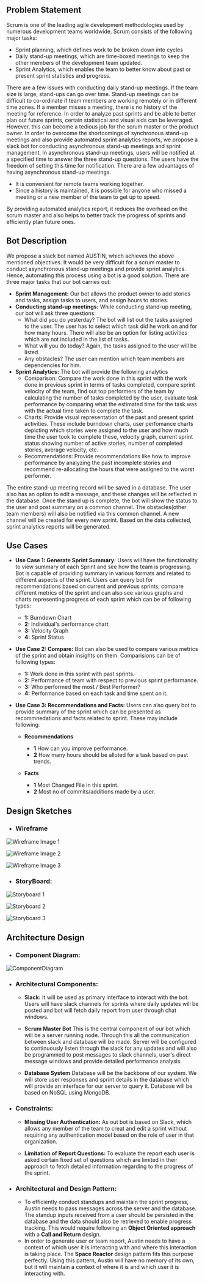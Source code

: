 ## Problem Statement
Scrum is one of the leading agile development methodologies used by numerous development teams worldwide. Scrum consists of the following major tasks: 
* Sprint planning, which defines work to be broken down into cycles 
* Daily stand-up meetings, which are time-boxed meetings to keep the other members of the development team updated. 
* Sprint Analytics, which enables the team to better know about past or present sprint statistics and progress.

There are a few issues with conducting daily stand-up meetings. If the team size is large, stand-ups can go over time. Stand-up meetings can be difficult to co-ordinate if team members are working remotely or in different time zones. If a member misses a meeting, there is no history of the meeting for reference. In order to analyze past sprints and be able to better plan out future sprints, certain statistical and visual aids can be leveraged. However, this can become a tedious job for the scrum master or the product owner.  In order to overcome the shortcomings of synchronous  stand-up meetings and also provide automated sprint analytics reports, we propose a slack bot for conducting asynchronous stand-up meetings and sprint management. In asynchronous stand-up meetings, users will be notified at a specified time to answer the three stand-up questions. The users have the freedom of setting this time for notification. There are a few advantages of having asynchronous stand-up meetings.
* It is convenient for remote teams working together. 
* Since a history is maintained, it is possible for anyone who missed a meeting or a new member of the team to get up to speed.

By providing automated analytics report, it reduces the overhead on the scrum master and also helps to better track the progress of sprints and efficiently plan future ones.

## Bot Description
We propose a slack bot named AUSTIN, which achieves the above mentioned objectives. It would be very difficult for a scrum master to conduct asynchronous stand-up meetings and provide sprint analytics. Hence, automating this process using a bot is a good solution. There are three major tasks that our bot carries out: 
* **Sprint Management:** Our bot allows the product owner to add stories and tasks, assign tasks to users, and assign hours to stories. 
* **Conducting stand-up meetings:** While conducting stand-up meeting, our bot will ask three questions: 
	* What did you do yesterday? The bot will list out the tasks assigned to the user. The user has to select which task did he work 	on and for how many hours. There will also be an option for listing activities which are not included in the list of tasks.
	* What will you do today? Again, the tasks assigned to the user will be listed.
	* Any obstacles? The user can mention which team members are dependencies for him.
* **Sprint Analytics:** The bot will provide the following analytics
	* Comparison: Compare the work done in this sprint with the work done in previous sprint in terms of tasks completed, compare sprint velocity of the team, find out top performers of the team by calculating the number of tasks completed by the user, evaluate task performance by comparing what the estimated time for the task was with the actual time taken to complete the task.
	* Charts: Provide visual representation of the past and present sprint activities. These include burndown charts, user perfomance charts depicting which stories were assigned to the user and how much time the user took to complete these, velocity graph, current sprint status showing number of active stories, number of completed stories, average velocity, etc.
	* Recommendations: Provide recommendations like how to improve performance by analyzing the past incomplete stories and recommend re-allocating the hours that were assigned to the worst performer.
	
The entire stand-up meeting record will be saved in a database. The user also has an option to edit a message, and these changes will be reflected in the database. Once the stand up is complete, the bot will show the status to the user and post summary on a common channel. The obstacles(other team members) will also be notified via this common channel. A new channel will be created for every new sprint. Based on the data collected, sprint analytics reports will be generated.

## Use Cases
* **Use Case 1: Generate Sprint Summary:** Users will have the functionality to view summary of each Sprint and see how the team is progressing. Bot is capable of providing summary in various formats and related to different aspects of the sprint. Users can query bot for recommendations based on current and previous sprints, compare different metrics of the sprint and can also see various graphs and charts representing progress of each sprint which can be of following types:  

	* **1:** Burndown Chart
	* **2:** Individual's performance chart
	* **3:** Velocity Graph
	* **4:** Sprint Status

* **Use Case 2: Compare:** Bot can also be used to compare various metrics of the sprint and obtain insights on them. Comparisions can be of following types:

	* **1:** Work done in this sprint with past sprints.
	* **2:** Performance of team with respect to previous sprint performance.
	* **3:** Who performed the most / Best Performer?
	* **4:** Performance based on each task and time spent on it.
		
* **Use Case 3: Recommendations and Facts:** Users can also query bot to provide summary of the sprint which can be presented as recommnedations and facts related to sprint. These may include following: 

	 * **Recommendations**
	 	* **1** How can you improve performance.
	 	* **2** How many hours should be alloted for a task based on past trends.

	 * **Facts** 
	 	* **1** Most Changed File in this sprint.
	 	* **2** Most no of commits/additions made by a user.


## Design Sketches

* ### Wireframe


![Wireframe Image 1](https://github.com/danish20/Austin/blob/master/Milestone1/wireframe1.PNG)


![Wireframe Image 2](https://github.com/danish20/Austin/blob/master/Milestone1/wireframe2.PNG) 


![Wireframe Image 3](https://github.com/danish20/Austin/blob/master/Milestone1/wireframe3.PNG) 


* ### StoryBoard:


![Storyboard 1](https://github.com/danish20/Austin/blob/master/Milestone1/storyboard1.PNG)

![Storyboard 2](https://github.com/danish20/Austin/blob/master/Milestone1/storyboard2.PNG)

![Storyboard 3](https://github.com/danish20/Austin/blob/master/Milestone1/storyboard3.PNG)


## Architecture Design

* ### Component Diagram:

![ComponentDiagram](https://github.com/danish20/Austin/blob/master/Milestone1/ComponentDiagram.png)

* ### Architectural Components:

	* **Slack:** It will be used as primary interface to interact with the bot. Users will have slack channels for sprints where daily updates will be posted and bot will fetch daily report from user through chat windows. 

	* **Scrum Master Bot** This is the central component of our bot which will be a server running node. Through this all the communication between slack and database will be made. Server will be configured to continuously listen through the slack for any updates and will also be programmed to post messages to slack channels, user's direct message windows and provide detailed performance analysis.

	* **Database System** Database will be the backbone of our system. We will store user responses and sprint details in the database which will provide an interface for our server to query it. Database will be based on NoSQL using MongoDB.

* ### Constraints:
	* **Missing User Authentication:** As out bot is based on Slack, which allows any member of the team to creat and edit a sprint without requiring any authentication model based on the role of user in that organization.

	* **Limitation of Report Questions:** To evaluate the report each user is asked certain fixed set of questions which are limited in their approach to fetch detailed information regarding to the progress of the sprint.


* ### Architectural and Design Pattern: 
	* To efficiently conduct standups and maintain the sprint progress, Austin needs to pass messages across the server and the database. The standup inputs received from a user should be persisted in the database and the data should also be retrieved to enable progress tracking. This would require following an **Object Oriented approach** with a **Call and Return** design.
	* In order to generate user or team report, Austin needs to have a context of which user it is interacting with and where this interaction is taking place. The **Space Reactor** design pattern fits this purpose perfectly. Using this pattern, Austin will have no memory of its own, but it will maintain a context of where it is and which user it is interacting with.
